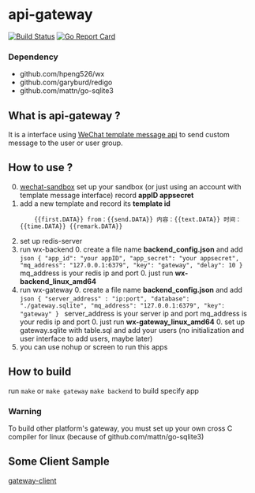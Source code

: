 api-gateway
====

[![Build Status](https://travis-ci.org/hpeng526/wx-gateway.svg?branch=master)](https://travis-ci.org/hpeng526/wx-gateway)
[![Go Report Card](https://goreportcard.com/badge/github.com/hpeng526/wx-gateway)](https://goreportcard.com/report/github.com/hpeng526/wx-gateway)
### Dependency

- github.com/hpeng526/wx
- github.com/garyburd/redigo
- github.com/mattn/go-sqlite3

## What is api-gateway ?

It is a interface using [WeChat template message api]('https://mp.weixin.qq.com/wiki?t=resource/res_main&id=mp1433751277') to send custom message to the user or user group.

## How to use ?

0. [wechat-sandbox](https://mp.weixin.qq.com/debug/cgi-bin/sandbox?t=sandbox/login) set up your sandbox (or just using an account with template message interface) record <b>appID appsecret</b>
0. add a new template and record its <b>template id</b>
    ```
        {{first.DATA}} from：{{send.DATA}} 内容：{{text.DATA}} 时间：{{time.DATA}} {{remark.DATA}}
    ```
0. set up redis-server
0. run wx-backend
    0. create a file name <b>backend_config.json</b> and add
        ```json
        {
          "app_id": "your appID",
          "app_secret": "your appsecret",
          "mq_address": "127.0.0.1:6379",
          "key": "gateway",
          "delay": 10
        }
        ```
        mq_address is your redis ip and port
    0. just run <b>wx-backend_linux_amd64</b>
0. run wx-gateway
    0. create a file name <b>backend_config.json</b> and add
        ```json
        {
          "server_address" : "ip:port",
          "database": "./gateway.sqlite",
          "mq_address": "127.0.0.1:6379",
          "key": "gateway"
        }
        ```
        server_address is your server ip and port
        mq_address is your redis ip and port
    0. just run <b>wx-gateway_linux_amd64</b>
    0. set up gateway.sqlite with table.sql and add your users (no initialization
 and user interface to add users, maybe later)
0. you can use nohup or screen to run this apps

## How to build

run `make` or `make gateway` `make backend` to build specify app

### Warning

To build other platform's gateway, you must set up your own cross C compiler for linux (because of github.com/mattn/go-sqlite3)

## Some Client Sample
[gateway-client](https://github.com/hpeng526/gateway-client)
